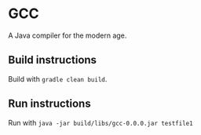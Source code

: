 # GCC

A Java compiler for the modern age.

## Build instructions

Build with `gradle clean build`.

## Run instructions

Run with `java -jar build/libs/gcc-0.0.0.jar testfile1`
